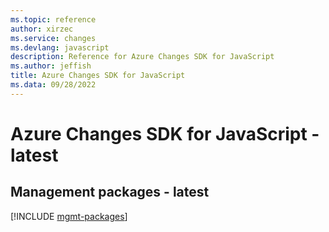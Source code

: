 ```yaml
---
ms.topic: reference
author: xirzec
ms.service: changes
ms.devlang: javascript
description: Reference for Azure Changes SDK for JavaScript
ms.author: jeffish
title: Azure Changes SDK for JavaScript
ms.data: 09/28/2022
---
```

# Azure Changes SDK for JavaScript - latest

## Management packages - latest
[!INCLUDE [mgmt-packages](changes-mgmt-index.md)]